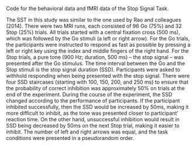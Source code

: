 Code for the behavioral data and fMRI data of the Stop Signal Task.

The SST in this study was similar to the one used by Rao and colleagues (2014). There were two MRI runs, each consisted of 96 Go (75%) and 32 Stop (25%) trials. All trials started with a central fixation cross (500 ms), which was followed by the Go stimuli (a left or right arrow). For the Go trials, the participants were instructed to respond as fast as possible by pressing a left or right key using the index and middle fingers of the right hand. For the Stop trials, a pure tone (900 Hz; duration, 500 ms) – the stop signal – was presented after the Go stimulus. The time interval between the Go and the Stop stimuli is the stop signal duration (SSD). Participants were asked to withhold responding when being presented with the stop signal. There were four SSD staircases (starting with 100, 150, 200, and 250 ms) to ensure that the probability of correct inhibition was approximately 50% on trials at the end of the experiment. During the course of the experiment, the SSD changed according to the performance of participants. If the participant inhibited successfully, then the SSD would be increased by 50ms, making it more difficult to inhibit, as the tone was presented closer to participant’ reaction time. On the other hand, unsuccessful inhibition would result in SSD being decreased by 50ms on the next Stop trial, making it easier to inhibit. The number of left and right arrows was equal, and the task conditions were presented in a pseudorandom order.
